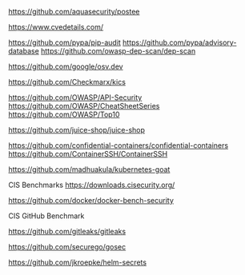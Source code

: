 
https://github.com/aquasecurity/postee

https://www.cvedetails.com/

https://github.com/pypa/pip-audit
https://github.com/pypa/advisory-database
https://github.com/owasp-dep-scan/dep-scan

https://github.com/google/osv.dev

https://github.com/Checkmarx/kics

https://github.com/OWASP/API-Security
https://github.com/OWASP/CheatSheetSeries
https://github.com/OWASP/Top10

https://github.com/juice-shop/juice-shop

https://github.com/confidential-containers/confidential-containers
https://github.com/ContainerSSH/ContainerSSH

https://github.com/madhuakula/kubernetes-goat

CIS Benchmarks
https://downloads.cisecurity.org/

https://github.com/docker/docker-bench-security

CIS GitHub Benchmark

https://github.com/gitleaks/gitleaks

https://github.com/securego/gosec

https://github.com/jkroepke/helm-secrets